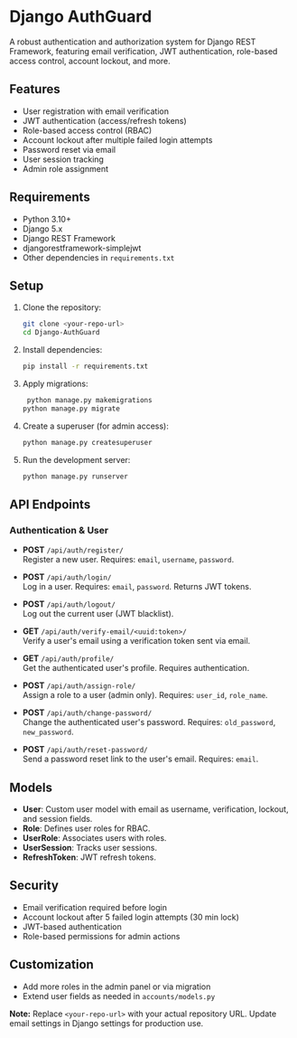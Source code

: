 # Django AuthGuard

A robust authentication and authorization system for Django REST Framework, featuring email verification, JWT authentication, role-based access control, account lockout, and more.

## Features
- User registration with email verification
- JWT authentication (access/refresh tokens)
- Role-based access control (RBAC)
- Account lockout after multiple failed login attempts
- Password reset via email
- User session tracking
- Admin role assignment

## Requirements
- Python 3.10+
- Django 5.x
- Django REST Framework
- djangorestframework-simplejwt
- Other dependencies in `requirements.txt`

## Setup
1. Clone the repository:
   ```sh
   git clone <your-repo-url>
   cd Django-AuthGuard
   ```
2. Install dependencies:
   ```sh
   pip install -r requirements.txt
   ```
3. Apply migrations:
   ```sh
    python manage.py makemigrations
   python manage.py migrate
   ```
4. Create a superuser (for admin access):
   ```sh
   python manage.py createsuperuser
   ```
5. Run the development server:
   ```sh
   python manage.py runserver
   ```

## API Endpoints

### Authentication & User
- **POST** `/api/auth/register/`  
  Register a new user. Requires: `email`, `username`, `password`.

- **POST** `/api/auth/login/`  
  Log in a user. Requires: `email`, `password`. Returns JWT tokens.

- **POST** `/api/auth/logout/`  
  Log out the current user (JWT blacklist).

- **GET** `/api/auth/verify-email/<uuid:token>/`  
  Verify a user's email using a verification token sent via email.

- **GET** `/api/auth/profile/`  
  Get the authenticated user's profile. Requires authentication.

- **POST** `/api/auth/assign-role/`  
  Assign a role to a user (admin only). Requires: `user_id`, `role_name`.

- **POST** `/api/auth/change-password/`  
  Change the authenticated user's password. Requires: `old_password`, `new_password`.

- **POST** `/api/auth/reset-password/`  
  Send a password reset link to the user's email. Requires: `email`.

## Models
- **User**: Custom user model with email as username, verification, lockout, and session fields.
- **Role**: Defines user roles for RBAC.
- **UserRole**: Associates users with roles.
- **UserSession**: Tracks user sessions.
- **RefreshToken**: JWT refresh tokens.

## Security
- Email verification required before login
- Account lockout after 5 failed login attempts (30 min lock)
- JWT-based authentication
- Role-based permissions for admin actions

## Customization
- Add more roles in the admin panel or via migration
- Extend user fields as needed in `accounts/models.py`



**Note:** Replace `<your-repo-url>` with your actual repository URL. Update email settings in Django settings for production use.
